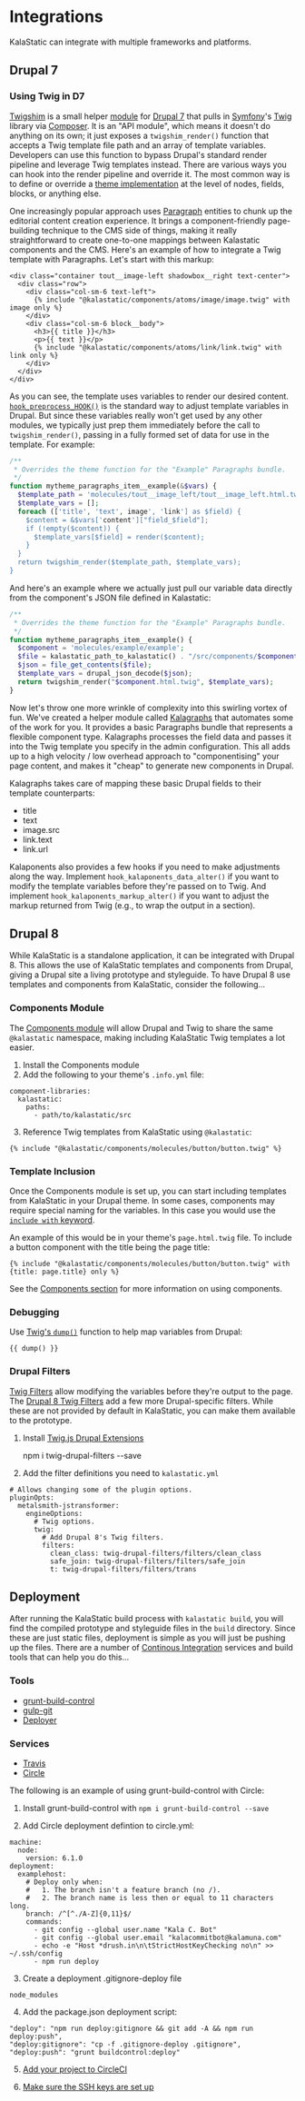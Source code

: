 # Integrations

KalaStatic can integrate with multiple frameworks and platforms.

<!--
## Wordpress (or other integrations)
-->

## Drupal 7

<!--
### Kalastatic.module
- Where does kalastatic live?
- Including of Drupal assests
- Serving KalaStatic assets through Drupal
  - Permissions for styleguide/prototype
-->

### Using Twig in D7

[Twigshim](https://github.com/kalamuna/twigshim) is a small helper [module](https://www.drupal.org/docs/7/extending-drupal-7/installing-contributed-modules) for [Drupal 7](https://www.drupal.org/drupal-7.0) that pulls in [Symfony](https://symfony.com/)'s [Twig](http://twig.sensiolabs.org/) library via [Composer](https://getcomposer.org/). It is an "API module", which means it doesn't do anything on its own; it just exposes a `twigshim_render()` function that accepts a Twig template file path and an array of template variables. Developers can use this function to bypass Drupal's standard render pipeline and leverage Twig templates instead. There are various ways you can hook into the render pipeline and override it. The most common way is to define or override a [theme implementation](https://api.drupal.org/api/drupal/includes%21theme.inc/function/theme/7.x) at the level of nodes, fields, blocks, or anything else.

One increasingly popular approach uses [Paragraph](https://www.drupal.org/project/paragraphs) entities to chunk up the editorial content creation experience. It brings a component-friendly page-building technique to the CMS side of things, making it really straightforward to create one-to-one mappings between Kalastatic components and the CMS. Here's an example of how to integrate a Twig template with Paragraphs. Let's start with this markup:

```twig
<div class="container tout__image-left shadowbox__right text-center">
  <div class="row">
    <div class="col-sm-6 text-left">
      {% include "@kalastatic/components/atoms/image/image.twig" with image only %}
    </div>
    <div class="col-sm-6 block__body">
      <h3>{{ title }}</h3>
      <p>{{ text }}</p>
      {% include "@kalastatic/components/atoms/link/link.twig" with link only %}
    </div>
  </div>
</div>
```

As you can see, the template uses variables to render our desired content. [`hook_preprocess_HOOK()`](https://api.drupal.org/api/drupal/modules%21system%21theme.api.php/function/hook_preprocess_HOOK/7.x) is the standard way to adjust template variables in Drupal. But since these variables really won't get used by any other modules, we typically just prep them immediately before the call to `twigshim_render()`, passing in a fully formed set of data for use in the template. For example:

```php
/**
 * Overrides the theme function for the "Example" Paragraphs bundle.
 */
function mytheme_paragraphs_item__example(&$vars) {
  $template_path = 'molecules/tout__image_left/tout__image_left.html.twig';
  $template_vars = [];
  foreach (['title', 'text', image', 'link'] as $field) {
    $content = &$vars['content']["field_$field"];
    if (!empty($content)) {
      $template_vars[$field] = render($content);
    }
  }
  return twigshim_render($template_path, $template_vars);
}
```

And here's an example where we actually just pull our variable data directly from the component's JSON file defined in Kalastatic:
```php
/**
 * Overrides the theme function for the "Example" Paragraphs bundle.
 */
function mytheme_paragraphs_item__example() {
  $component = 'molecules/example/example';
  $file = kalastatic_path_to_kalastatic() . "/src/components/$component.json";
  $json = file_get_contents($file);
  $template_vars = drupal_json_decode($json);
  return twigshim_render("$component.html.twig", $template_vars);
}
```

Now let's throw one more wrinkle of complexity into this swirling vortex of fun. We've created a helper module called [Kalagraphs](https://github.com/kalamuna/kalaponents) that automates some of the work for you. It provides a basic Paragraphs bundle that represents a flexible component type. Kalagraphs processes the field data and passes it into the Twig template you specify in the admin configuration. This all adds up to a high velocity / low overhead approach to "componentising" your page content, and makes it "cheap" to generate new components in Drupal.

Kalagraphs takes care of mapping these basic Drupal fields to their template counterparts:

-   title
-   text
-   image.src
-   link.text
-   link.url

Kalaponents also provides a few hooks if you need to make adjustments along the way. Implement `hook_kalaponents_data_alter()` if you want to modify the template variables before they're passed on to Twig. And implement `hook_kalaponents_markup_alter()` if you want to adjust the markup returned from Twig (e.g., to wrap the output in a section).

## Drupal 8

While KalaStatic is a standalone application, it can be integrated with Drupal 8. This allows the use of KalaStatic templates and components from Drupal, giving a Drupal site a living prototype and styleguide. To have Drupal 8 use templates and components from KalaStatic, consider the following...

### Components Module

The [Components module](https://www.drupal.org/project/components) will allow Drupal and Twig to share the same `@kalastatic` namespace, making including KalaStatic Twig templates a lot easier.

1. Install the Components module
2. Add the following to your theme's `.info.yml` file:

```
component-libraries:
  kalastatic:
    paths:
      - path/to/kalastatic/src
```

3. Reference Twig templates from KalaStatic using `@kalastatic`:

```
{% include "@kalastatic/components/molecules/button/button.twig" %}
```


### Template Inclusion

Once the Components module is set up, you can start including templates from KalaStatic in your Drupal theme. In some cases, components may require special naming for the variables. In this case you would use the [`include with` keyword](http://twig.sensiolabs.org/doc/2.x/tags/include.html).

An example of this would be in your theme's `page.html.twig` file. To include a button component with the title being the page title:

```
{% include "@kalastatic/components/molecules/button/button.twig" with {title: page.title} only %}
```

See the [Components section](3-components.md) for more information on using components.

### Debugging

Use [Twig's `dump()`](https://twig.sensiolabs.org/doc/2.x/functions/dump.html) function to help map variables from Drupal:

```
{{ dump() }}
```

### Drupal Filters

[Twig Filters](http://twig.sensiolabs.org/doc/2.x/filters/index.html) allow modifying the variables before they're output to the page. The [Drupal 8 Twig Filters](https://www.drupal.org/docs/8/theming/twig/filters-modifying-variables-in-twig-templates) add a few more Drupal-specific filters. While these are not provided by default in KalaStatic, you can make them available to the prototype.

1. Install [Twig.js Drupal Extensions](https://github.com/kalamuna/twig-drupal-filters)

    npm i twig-drupal-filters --save

2. Add the filter definitions you need to `kalastatic.yml`

```
# Allows changing some of the plugin options.
pluginOpts:
  metalsmith-jstransformer:
    engineOptions:
      # Twig options.
      twig:
        # Add Drupal 8's Twig filters.
        filters:
          clean_class: twig-drupal-filters/filters/clean_class
          safe_join: twig-drupal-filters/filters/safe_join
          t: twig-drupal-filters/filters/trans
```

## Deployment

After running the KalaStatic build process with `kalastatic build`, you will find the compiled prototype and styleguide files in the `build` directory. Since these are just static files, deployment is simple as you will just be pushing up the files. There are a number of [Continous Integration](https://en.wikipedia.org/wiki/Continuous_integration) services and build tools that can help you do this...

### Tools

- [grunt-build-control](https://github.com/robwierzbowski/grunt-build-control)
- [gulp-git](https://www.npmjs.com/package/gulp-git)
- [Deployer](https://deployer.org/)

### Services

- [Travis](https://docs.travis-ci.com/user/deployment/)
- [Circle](https://circleci.com/docs/2.0/deployments/#nav-button)

The following is an example of using grunt-build-control with Circle:

1. Install grunt-build-control with `npm i grunt-build-control --save`

2. Add Circle deployment defintion to circle.yml:
```
machine:
  node:
    version: 6.1.0
deployment:
  examplehost:
    # Deploy only when:
    #   1. The branch isn't a feature branch (no /).
    #   2. The branch name is less then or equal to 11 characters long.
    branch: /^[^./A-Z]{0,11}$/
    commands:
      - git config --global user.name "Kala C. Bot"
      - git config --global user.email "kalacommitbot@kalamuna.com"
      - echo -e "Host *drush.in\n\tStrictHostKeyChecking no\n" >> ~/.ssh/config
      - npm run deploy
```

3. Create a deployment .gitignore-deploy file

```
node_modules
```

4. Add the package.json deployment script:

```
"deploy": "npm run deploy:gitignore && git add -A && npm run deploy:push",
"deploy:gitignore": "cp -f .gitignore-deploy .gitignore",
"deploy:push": "grunt buildcontrol:deploy"
```

5. [Add your project to CircleCI](https://circleci.com/docs/2.0/first-steps/#adding-projects)

6. [Make sure the SSH keys are set up](https://circleci.com/docs/2.0/project-walkthrough/#deploy-through-circleci)
